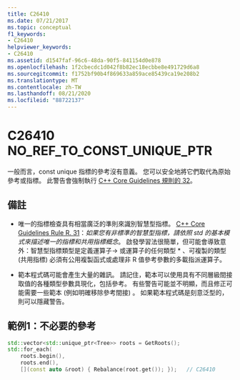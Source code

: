 ```yaml
---
title: C26410
ms.date: 07/21/2017
ms.topic: conceptual
f1_keywords:
- C26410
helpviewer_keywords:
- C26410
ms.assetid: d1547faf-96c6-48da-90f5-841154d0e878
ms.openlocfilehash: 1f2cbecdc1d042f8b82ec18ecbbe8e491729d6a8
ms.sourcegitcommit: f1752bf90b4f869633a859ace85439ca19e208b2
ms.translationtype: MT
ms.contentlocale: zh-TW
ms.lasthandoff: 08/21/2020
ms.locfileid: "88722137"
---
```

# <a name="c26410--no_ref_to_const_unique_ptr"></a>C26410 NO_REF_TO_CONST_UNIQUE_PTR

一般而言，const unique 指標的參考沒有意義。 您可以安全地將它們取代為原始參考或指標。 此警告會強制執行 [C++ Core Guidelines 規則的 32](https://github.com/isocpp/CppCoreGuidelines/blob/master/CppCoreGuidelines.md#r32-take-a-unique_ptrwidget-parameter-to-express-that-a-function-assumes-ownership-of-a-widget)。

## <a name="remarks"></a>備註

- 唯一的指標檢查具有相當廣泛的準則來識別智慧型指標。 [C++ Core Guidelines Rule R. 31](https://github.com/isocpp/CppCoreGuidelines/blob/master/CppCoreGuidelines.md#r31-if-you-have-non-std-smart-pointers-follow-the-basic-pattern-from-std)：*如果您有非標準的智慧型指標，請依照 std 的基本模式來描述唯一的指標和共用指標概念*。 啟發學習法很簡單，但可能會導致意外：智慧型指標類型是定義運算子-> 或運算子的任何類型 \* 、可複製的類型 (共用指標) 必須有公用複製函式或處理非 R 值參考參數的多載指派運算子。

- 範本程式碼可能會產生大量的雜訊。 請記住，範本可以使用具有不同層級間接取值的各種類型參數具現化，包括參考。 有些警告可能並不明顯，而且修正可能需要一些範本 (例如明確移除參考間接) 。 如果範本程式碼是刻意泛型的，則可以隱藏警告。

## <a name="example-1-unnecessary-reference"></a>範例1：不必要的參考

```cpp
std::vector<std::unique_ptr<Tree>> roots = GetRoots();
std::for_each(
    roots.begin(),
    roots.end(),
    [](const auto &root) { Rebalance(root.get()); });   // C26410
```
